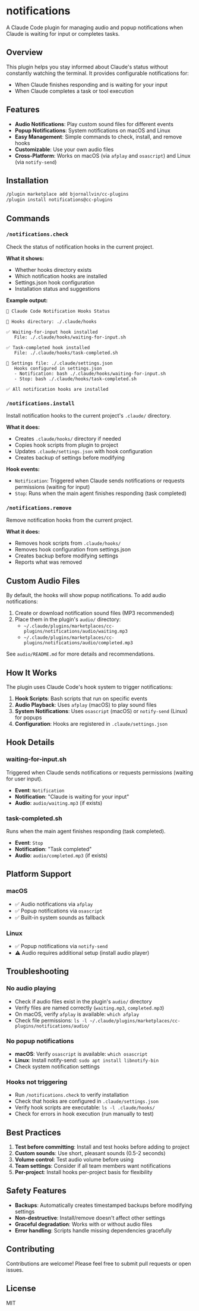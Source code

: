 # notifications

A Claude Code plugin for managing audio and popup notifications when Claude is waiting for input or completes tasks.

## Overview

This plugin helps you stay informed about Claude's status without constantly watching the terminal. It provides configurable notifications for:
- When Claude finishes responding and is waiting for your input
- When Claude completes a task or tool execution

## Features

- **Audio Notifications**: Play custom sound files for different events
- **Popup Notifications**: System notifications on macOS and Linux
- **Easy Management**: Simple commands to check, install, and remove hooks
- **Customizable**: Use your own audio files
- **Cross-Platform**: Works on macOS (via `afplay` and `osascript`) and Linux (via `notify-send`)

## Installation

```bash
/plugin marketplace add bjornallvin/cc-plugins
/plugin install notifications@cc-plugins
```

## Commands

### `/notifications.check`

Check the status of notification hooks in the current project.

**What it shows:**
- Whether hooks directory exists
- Which notification hooks are installed
- Settings.json hook configuration
- Installation status and suggestions

**Example output:**
```
🔔 Claude Code Notification Hooks Status

📁 Hooks directory: ./.claude/hooks

✅ Waiting-for-input hook installed
   File: ./.claude/hooks/waiting-for-input.sh

✅ Task-completed hook installed
   File: ./.claude/hooks/task-completed.sh

📝 Settings file: ./.claude/settings.json
   Hooks configured in settings.json
   - Notification: bash ./.claude/hooks/waiting-for-input.sh
   - Stop: bash ./.claude/hooks/task-completed.sh

✅ All notification hooks are installed
```

### `/notifications.install`

Install notification hooks to the current project's `.claude/` directory.

**What it does:**
- Creates `.claude/hooks/` directory if needed
- Copies hook scripts from plugin to project
- Updates `.claude/settings.json` with hook configuration
- Creates backup of settings before modifying

**Hook events:**
- `Notification`: Triggered when Claude sends notifications or requests permissions (waiting for input)
- `Stop`: Runs when the main agent finishes responding (task completed)

### `/notifications.remove`

Remove notification hooks from the current project.

**What it does:**
- Removes hook scripts from `.claude/hooks/`
- Removes hook configuration from settings.json
- Creates backup before modifying settings
- Reports what was removed

## Custom Audio Files

By default, the hooks will show popup notifications. To add audio notifications:

1. Create or download notification sound files (MP3 recommended)
2. Place them in the plugin's `audio/` directory:
   - `~/.claude/plugins/marketplaces/cc-plugins/notifications/audio/waiting.mp3`
   - `~/.claude/plugins/marketplaces/cc-plugins/notifications/audio/completed.mp3`

See `audio/README.md` for more details and recommendations.

## How It Works

The plugin uses Claude Code's hook system to trigger notifications:

1. **Hook Scripts**: Bash scripts that run on specific events
2. **Audio Playback**: Uses `afplay` (macOS) to play sound files
3. **System Notifications**: Uses `osascript` (macOS) or `notify-send` (Linux) for popups
4. **Configuration**: Hooks are registered in `.claude/settings.json`

## Hook Details

### waiting-for-input.sh

Triggered when Claude sends notifications or requests permissions (waiting for user input).

- **Event**: `Notification`
- **Notification**: "Claude is waiting for your input"
- **Audio**: `audio/waiting.mp3` (if exists)

### task-completed.sh

Runs when the main agent finishes responding (task completed).

- **Event**: `Stop`
- **Notification**: "Task completed"
- **Audio**: `audio/completed.mp3` (if exists)

## Platform Support

### macOS
- ✅ Audio notifications via `afplay`
- ✅ Popup notifications via `osascript`
- ✅ Built-in system sounds as fallback

### Linux
- ✅ Popup notifications via `notify-send`
- ⚠️ Audio requires additional setup (install audio player)

## Troubleshooting

### No audio playing
- Check if audio files exist in the plugin's `audio/` directory
- Verify files are named correctly (`waiting.mp3`, `completed.mp3`)
- On macOS, verify `afplay` is available: `which afplay`
- Check file permissions: `ls -l ~/.claude/plugins/marketplaces/cc-plugins/notifications/audio/`

### No popup notifications
- **macOS**: Verify `osascript` is available: `which osascript`
- **Linux**: Install notify-send: `sudo apt install libnotify-bin`
- Check system notification settings

### Hooks not triggering
- Run `/notifications.check` to verify installation
- Check that hooks are configured in `.claude/settings.json`
- Verify hook scripts are executable: `ls -l .claude/hooks/`
- Check for errors in hook execution (run manually to test)

## Best Practices

1. **Test before committing**: Install and test hooks before adding to project
2. **Custom sounds**: Use short, pleasant sounds (0.5-2 seconds)
3. **Volume control**: Test audio volume before using
4. **Team settings**: Consider if all team members want notifications
5. **Per-project**: Install hooks per-project basis for flexibility

## Safety Features

- **Backups**: Automatically creates timestamped backups before modifying settings
- **Non-destructive**: Install/remove doesn't affect other settings
- **Graceful degradation**: Works with or without audio files
- **Error handling**: Scripts handle missing dependencies gracefully

## Contributing

Contributions are welcome! Please feel free to submit pull requests or open issues.

## License

MIT
